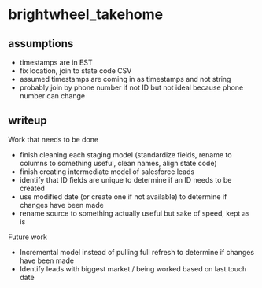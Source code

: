 # brightwheel_takehome

## assumptions
- timestamps are in EST
- fix location, join to state code CSV
- assumed timestamps are coming in as timestamps and not string
- probably join by phone number if not ID but not ideal because phone number can change 

## writeup 
Work that needs to be done
- finish cleaning each staging model (standardize fields, rename to columns to something useful, clean names, align state code)
- finish creating intermediate model of salesforce leads
- identify that ID fields are unique to determine if an ID needs to be created
- use modified date (or create one if not available) to determine if changes have been made
- rename source to something actually useful but sake of speed, kept as is

Future work
- Incremental model instead of pulling full refresh to determine if changes have been made 
- Identify leads with biggest market / being worked based on last touch date 
